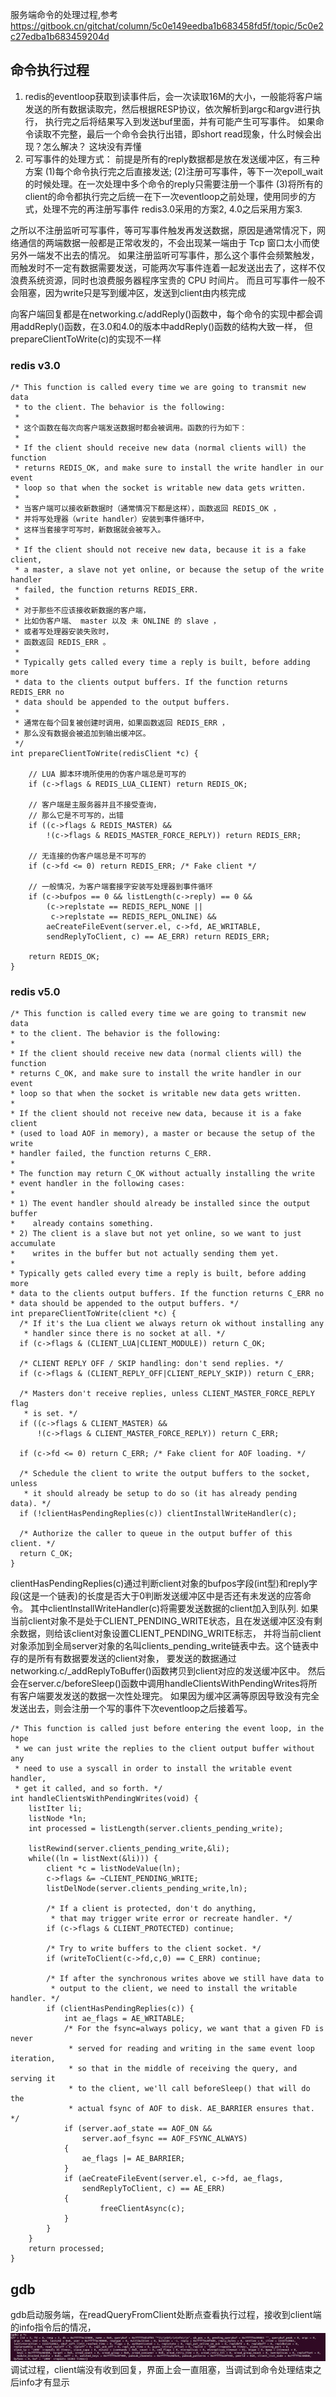 服务端命令的处理过程,参考
https://gitbook.cn/gitchat/column/5c0e149eedba1b683458fd5f/topic/5c0e2c27edba1b683459204d

## 命令执行过程
   1. redis的eventloop获取到读事件后，会一次读取16M的大小，一般能将客户端发送的所有数据读取完，然后根据RESP协议，依次解析到argc和argv进行执行，
   执行完之后将结果写入到发送buf里面，并有可能产生可写事件。
   如果命令读取不完整，最后一个命令会执行出错，即short read现象，什么时候会出现？怎么解决？ 这块没有弄懂
   2. 可写事件的处理方式：
     前提是所有的reply数据都是放在发送缓冲区，有三种方案
     (1)每个命令执行完之后直接发送;
     (2)注册可写事件，等下一次epoll_wait的时候处理。在一次处理中多个命令的reply只需要注册一个事件
     (3)将所有的client的命令都执行完之后统一在下一次eventloop之前处理，使用同步的方式，处理不完的再注册写事件
     redis3.0采用的方案2, 4.0之后采用方案3.
     
     
   之所以不注册监听可写事件，等可写事件触发再发送数据，原因是通常情况下，网络通信的两端数据一般都是正常收发的，不会出现某一端由于 Tcp 窗口太小而使另外一端发不出去的情况。
   如果注册监听可写事件，那么这个事件会频繁触发，而触发时不一定有数据需要发送，可能两次写事件连着一起发送出去了，这样不仅浪费系统资源，同时也浪费服务器程序宝贵的 CPU 时间片。
   而且可写事件一般不会阻塞，因为write只是写到缓冲区，发送到client由内核完成

   向客户端回复都是在networking.c/addReply()函数中，每个命令的实现中都会调用addReply()函数，在3.0和4.0的版本中addReply()函数的结构大致一样，
   但prepareClientToWrite(c)的实现不一样
   
### redis v3.0 
```
/* This function is called every time we are going to transmit new data
 * to the client. The behavior is the following:
 *
 * 这个函数在每次向客户端发送数据时都会被调用。函数的行为如下：
 *
 * If the client should receive new data (normal clients will) the function
 * returns REDIS_OK, and make sure to install the write handler in our event
 * loop so that when the socket is writable new data gets written.
 *
 * 当客户端可以接收新数据时（通常情况下都是这样），函数返回 REDIS_OK ，
 * 并将写处理器（write handler）安装到事件循环中，
 * 这样当套接字可写时，新数据就会被写入。
 *
 * If the client should not receive new data, because it is a fake client,
 * a master, a slave not yet online, or because the setup of the write handler
 * failed, the function returns REDIS_ERR.
 *
 * 对于那些不应该接收新数据的客户端，
 * 比如伪客户端、 master 以及 未 ONLINE 的 slave ，
 * 或者写处理器安装失败时，
 * 函数返回 REDIS_ERR 。
 *
 * Typically gets called every time a reply is built, before adding more
 * data to the clients output buffers. If the function returns REDIS_ERR no
 * data should be appended to the output buffers. 
 *
 * 通常在每个回复被创建时调用，如果函数返回 REDIS_ERR ，
 * 那么没有数据会被追加到输出缓冲区。
 */
int prepareClientToWrite(redisClient *c) {

    // LUA 脚本环境所使用的伪客户端总是可写的
    if (c->flags & REDIS_LUA_CLIENT) return REDIS_OK;
    
    // 客户端是主服务器并且不接受查询，
    // 那么它是不可写的，出错
    if ((c->flags & REDIS_MASTER) &&
        !(c->flags & REDIS_MASTER_FORCE_REPLY)) return REDIS_ERR;

    // 无连接的伪客户端总是不可写的
    if (c->fd <= 0) return REDIS_ERR; /* Fake client */

    // 一般情况，为客户端套接字安装写处理器到事件循环
    if (c->bufpos == 0 && listLength(c->reply) == 0 &&
        (c->replstate == REDIS_REPL_NONE ||
         c->replstate == REDIS_REPL_ONLINE) &&
        aeCreateFileEvent(server.el, c->fd, AE_WRITABLE,
        sendReplyToClient, c) == AE_ERR) return REDIS_ERR;

    return REDIS_OK;
}
```
   
   
### redis v5.0
  ```
/* This function is called every time we are going to transmit new data
 * to the client. The behavior is the following:
 *
 * If the client should receive new data (normal clients will) the function
 * returns C_OK, and make sure to install the write handler in our event
 * loop so that when the socket is writable new data gets written.
 *
 * If the client should not receive new data, because it is a fake client
 * (used to load AOF in memory), a master or because the setup of the write
 * handler failed, the function returns C_ERR.
 *
 * The function may return C_OK without actually installing the write
 * event handler in the following cases:
 *
 * 1) The event handler should already be installed since the output buffer
 *    already contains something.
 * 2) The client is a slave but not yet online, so we want to just accumulate
 *    writes in the buffer but not actually sending them yet.
 *
 * Typically gets called every time a reply is built, before adding more
 * data to the clients output buffers. If the function returns C_ERR no
 * data should be appended to the output buffers. */
int prepareClientToWrite(client *c) {
    /* If it's the Lua client we always return ok without installing any
     * handler since there is no socket at all. */
    if (c->flags & (CLIENT_LUA|CLIENT_MODULE)) return C_OK;

    /* CLIENT REPLY OFF / SKIP handling: don't send replies. */
    if (c->flags & (CLIENT_REPLY_OFF|CLIENT_REPLY_SKIP)) return C_ERR;

    /* Masters don't receive replies, unless CLIENT_MASTER_FORCE_REPLY flag
     * is set. */
    if ((c->flags & CLIENT_MASTER) &&
        !(c->flags & CLIENT_MASTER_FORCE_REPLY)) return C_ERR;

    if (c->fd <= 0) return C_ERR; /* Fake client for AOF loading. */

    /* Schedule the client to write the output buffers to the socket, unless
     * it should already be setup to do so (it has already pending data). */
    if (!clientHasPendingReplies(c)) clientInstallWriteHandler(c);

    /* Authorize the caller to queue in the output buffer of this client. */
    return C_OK;
}
```
clientHasPendingReplies(c)通过判断client对象的bufpos字段(int型)和reply字段(这是一个链表)的长度是否大于0判断发送缓冲区中是否还有未发送的应答命令。
其中clientInstallWriteHandler(c)将需要发送数据的client加入到队列.
如果当前client对象不是处于CLIENT_PENDING_WRITE状态，且在发送缓冲区没有剩余数据，则给该client对象设置CLIENT_PENDING_WRITE标志，
并将当前client对象添加到全局server对象的名叫clients_pending_write链表中去。这个链表中存的是所有有数据要发送的client对象，
要发送的数据通过networking.c/_addReplyToBuffer()函数拷贝到client对应的发送缓冲区中。
然后会在server.c/beforeSleep()函数中调用handleClientsWithPendingWrites将所有客户端要发发送的数据一次性处理完。
如果因为缓冲区满等原因导致没有完全发送出去，则会注册一个写的事件下次eventloop之后接着写。
```
/* This function is called just before entering the event loop, in the hope
 * we can just write the replies to the client output buffer without any
 * need to use a syscall in order to install the writable event handler,
 * get it called, and so forth. */
int handleClientsWithPendingWrites(void) {
    listIter li;
    listNode *ln;
    int processed = listLength(server.clients_pending_write);

    listRewind(server.clients_pending_write,&li);
    while((ln = listNext(&li))) {
        client *c = listNodeValue(ln);
        c->flags &= ~CLIENT_PENDING_WRITE;
        listDelNode(server.clients_pending_write,ln);

        /* If a client is protected, don't do anything,
         * that may trigger write error or recreate handler. */
        if (c->flags & CLIENT_PROTECTED) continue;

        /* Try to write buffers to the client socket. */
        if (writeToClient(c->fd,c,0) == C_ERR) continue;

        /* If after the synchronous writes above we still have data to
         * output to the client, we need to install the writable handler. */
        if (clientHasPendingReplies(c)) {
            int ae_flags = AE_WRITABLE;
            /* For the fsync=always policy, we want that a given FD is never
             * served for reading and writing in the same event loop iteration,
             * so that in the middle of receiving the query, and serving it
             * to the client, we'll call beforeSleep() that will do the
             * actual fsync of AOF to disk. AE_BARRIER ensures that. */
            if (server.aof_state == AOF_ON &&
                server.aof_fsync == AOF_FSYNC_ALWAYS)
            {
                ae_flags |= AE_BARRIER;
            }
            if (aeCreateFileEvent(server.el, c->fd, ae_flags,
                sendReplyToClient, c) == AE_ERR)
            {
                    freeClientAsync(c);
            }
        }
    }
    return processed;
}
```



## gdb
gdb启动服务端，在readQueryFromClient处断点查看执行过程，接收到client端的info指令后的情况，
![](./img/readQueryFromClient.bmp) 
调试过程，client端没有收到回复，界面上会一直阻塞，当调试到命令处理结束之后info才有显示
   
   
  
  
  
